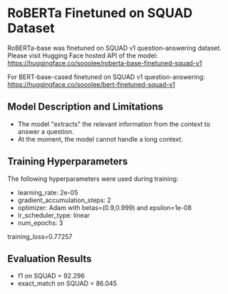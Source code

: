 # RoBERTa Finetuned on SQUAD Dataset
RoBERTa-base was finetuned on SQUAD v1 question-answering dataset. Please visit Hugging Face hosted API of the model: https://huggingface.co/sooolee/roberta-base-finetuned-squad-v1 

For BERT-base-cased finetuned on SQUAD v1 question-answering: https://huggingface.co/sooolee/bert-finetuned-squad-v1

## Model Description and Limitations
* The model "extracts" the relevant information from the context to answer a question. 
* At the moment, the model cannot handle a long context. 

## Training Hyperparameters
The following hyperparameters were used during training:

* learning_rate: 2e-05
* gradient_accumulation_steps: 2
* optimizer: Adam with betas=(0.9,0.999) and epsilon=1e-08
* lr_scheduler_type: linear
* num_epochs: 3

training_loss=0.77257

## Evaluation Results
* f1 on SQUAD = 92.296
* exact_match on SQUAD = 86.045
